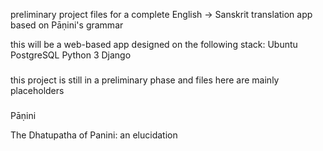 
preliminary project files for a complete English -> Sanskrit translation app
based on Pāṇini's grammar

this will be a web-based app designed on the following stack:
Ubuntu
PostgreSQL
Python 3
Django

###

this project is still in a preliminary phase and files here are mainly placeholders

###


Pāṇini


The Dhatupatha of Panini: an elucidation

